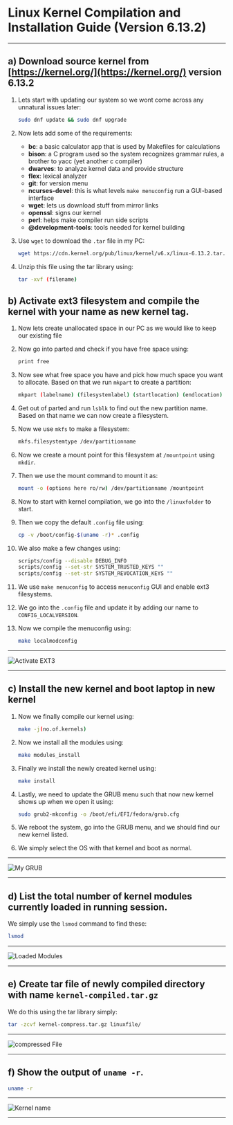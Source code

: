 

# **Linux Kernel Compilation and Installation Guide (Version 6.13.2)**

---

## **a) Download source kernel from [https://kernel.org/](https://kernel.org/) version 6.13.2**

1. Lets start with updating our system so we wont come across any unnatural issues later:  
   ```bash
   sudo dnf update && sudo dnf upgrade
   ```

2. Now lets add some of the requirements:  
   - **bc**: a basic calculator app that is used by Makefiles for calculations  
   - **bison**: a C program used so the system recognizes grammar rules, a brother to yacc (yet another c compiler)  
   - **dwarves**: to analyze kernel data and provide structure  
   - **flex**: lexical analyzer  
   - **git**: for version menu  
   - **ncurses-devel**: this is what levels `make menuconfig` run a GUI-based interface  
   - **wget**: lets us download stuff from mirror links  
   - **openssl**: signs our kernel  
   - **perl**: helps make compiler run side scripts  
   - **@development-tools**: tools needed for kernel building  

3. Use `wget` to download the `.tar` file in my PC:  
   ```bash
   wget https://cdn.kernel.org/pub/linux/kernel/v6.x/linux-6.13.2.tar.xz
   ```

4. Unzip this file using the tar library using:  
   ```bash
   tar -xvf (filename)
   ```


## **b) Activate ext3 filesystem and compile the kernel with your name as new kernel tag.**

1. Now lets create unallocated space in our PC as we would like to keep our existing file  

2. Now go into parted and check if you have free space using:  
   ```bash
   print free
   ```

3. Now see what free space you have and pick how much space you want to allocate. Based on that we run `mkpart` to create a partition:  
   ```bash
   mkpart (labelname) (filesystemlabel) (startlocation) (endlocation)
   ```

4. Get out of parted and run `lsblk` to find out the new partition name. Based on that name we can now create a filesystem.  

5. Now we use `mkfs` to make a filesystem:  
   ```bash
   mkfs.filesystemtype /dev/partitionname
   ```

6. Now we create a mount point for this filesystem at `/mountpoint` using `mkdir`.  

7. Then we use the mount command to mount it as:  
   ```bash
   mount -o (options here ro/rw) /dev/partitionname /mountpoint
   ```

8. Now to start with kernel compilation, we go into the `/linuxfolder` to start.  

9. Then we copy the default `.config` file using:  
   ```bash
   cp -v /boot/config-$(uname -r)* .config
   ```

10. We also make a few changes using:  
    ```bash
    scripts/config --disable DEBUG_INFO  
    scripts/config --set-str SYSTEM_TRUSTED_KEYS ""  
    scripts/config --set-str SYSTEM_REVOCATION_KEYS ""  
    ```

11. We use `make menuconfig` to access `menuconfig` GUI and enable ext3 filesystems.  

12. We go into the `.config` file and update it by adding our name to `CONFIG_LOCALVERSION`.  

13. Now we compile the menuconfig using:  
    ```bash
    make localmodconfig
    ```

---

![Activate EXT3](https://github.com/mejam35/meets_linux_ia/ext3.png)


---

## **c) Install the new kernel and boot laptop in new kernel**

1. Now we finally compile our kernel using:  
   ```bash
   make -j(no.of.kernels)
   ```

2. Now we install all the modules using:  
   ```bash
   make modules_install
   ```

3. Finally we install the newly created kernel using:  
   ```bash
   make install
   ```

4. Lastly, we need to update the GRUB menu such that now new kernel shows up when we open it using:  
   ```bash
   sudo grub2-mkconfig -o /boot/efi/EFI/fedora/grub.cfg
   ```

5. We reboot the system, go into the GRUB menu, and we should find our new kernel listed.  

6. We simply select the OS with that kernel and boot as normal.  

---

![My GRUB](https://github.com/mejam35/meets_linux_ia/grub.png)


---

## **d) List the total number of kernel modules currently loaded in running session.**  

We simply use the `lsmod` command to find these:  
```bash
lsmod
```

---

![Loaded Modules](https://github.com/mejam35/meets_linux_ia/lsmod.png)


---

## **e) Create tar file of newly compiled directory with name `kernel-compiled.tar.gz`**  

We do this using the tar library simply:  
```bash
tar -zcvf kernel-compress.tar.gz linuxfile/
```

---

![compressed File](https://github.com/mejam35/meets_linux_ia/tar.png)


---

## **f) Show the output of `uname -r`.**  

```bash
uname -r
```

---

![Kernel name](https://github.com/mejam35/meets_linux_ia/uname.png)

---

